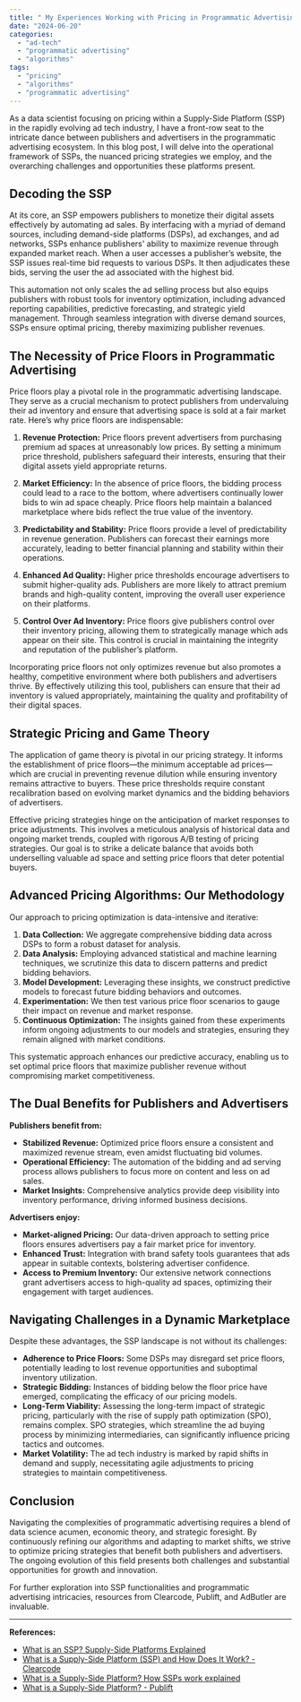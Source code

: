 ```yaml
---
title: " My Experiences Working with Pricing in Programmatic Advertising"
date: "2024-06-20"
categories: 
  - "ad-tech"
  - "programmatic advertising"
  - "algorithms"
tags: 
  - "pricing"
  - "algorithms"
  - "programmatic advertising"
---
```


As a data scientist focusing on pricing within a Supply-Side Platform (SSP) in the rapidly evolving ad tech industry, I have a front-row seat to the intricate dance between publishers and advertisers in the programmatic advertising ecosystem. In this blog post, I will delve into the operational framework of SSPs, the nuanced pricing strategies we employ, and the overarching challenges and opportunities these platforms present.

## Decoding the SSP

At its core, an SSP empowers publishers to monetize their digital assets effectively by automating ad sales. By interfacing with a myriad of demand sources, including demand-side platforms (DSPs), ad exchanges, and ad networks, SSPs enhance publishers' ability to maximize revenue through expanded market reach. When a user accesses a publisher’s website, the SSP issues real-time bid requests to various DSPs. It then adjudicates these bids, serving the user the ad associated with the highest bid.

This automation not only scales the ad selling process but also equips publishers with robust tools for inventory optimization, including advanced reporting capabilities, predictive forecasting, and strategic yield management. Through seamless integration with diverse demand sources, SSPs ensure optimal pricing, thereby maximizing publisher revenues.

## The Necessity of Price Floors in Programmatic Advertising

Price floors play a pivotal role in the programmatic advertising landscape. They serve as a crucial mechanism to protect publishers from undervaluing their ad inventory and ensure that advertising space is sold at a fair market rate. Here’s why price floors are indispensable:

1. **Revenue Protection:** Price floors prevent advertisers from purchasing premium ad spaces at unreasonably low prices. By setting a minimum price threshold, publishers safeguard their interests, ensuring that their digital assets yield appropriate returns.

2. **Market Efficiency:** In the absence of price floors, the bidding process could lead to a race to the bottom, where advertisers continually lower bids to win ad space cheaply. Price floors help maintain a balanced marketplace where bids reflect the true value of the inventory.

3. **Predictability and Stability:** Price floors provide a level of predictability in revenue generation. Publishers can forecast their earnings more accurately, leading to better financial planning and stability within their operations.

4. **Enhanced Ad Quality:** Higher price thresholds encourage advertisers to submit higher-quality ads. Publishers are more likely to attract premium brands and high-quality content, improving the overall user experience on their platforms.

5. **Control Over Ad Inventory:** Price floors give publishers control over their inventory pricing, allowing them to strategically manage which ads appear on their site. This control is crucial in maintaining the integrity and reputation of the publisher’s platform.

Incorporating price floors not only optimizes revenue but also promotes a healthy, competitive environment where both publishers and advertisers thrive. By effectively utilizing this tool, publishers can ensure that their ad inventory is valued appropriately, maintaining the quality and profitability of their digital spaces.

## Strategic Pricing and Game Theory

The application of game theory is pivotal in our pricing strategy. It informs the establishment of price floors—the minimum acceptable ad prices—which are crucial in preventing revenue dilution while ensuring inventory remains attractive to buyers. These price thresholds require constant recalibration based on evolving market dynamics and the bidding behaviors of advertisers.

Effective pricing strategies hinge on the anticipation of market responses to price adjustments. This involves a meticulous analysis of historical data and ongoing market trends, coupled with rigorous A/B testing of pricing strategies. Our goal is to strike a delicate balance that avoids both underselling valuable ad space and setting price floors that deter potential buyers.

## Advanced Pricing Algorithms: Our Methodology

Our approach to pricing optimization is data-intensive and iterative:
1. **Data Collection:** We aggregate comprehensive bidding data across DSPs to form a robust dataset for analysis.
2. **Data Analysis:** Employing advanced statistical and machine learning techniques, we scrutinize this data to discern patterns and predict bidding behaviors.
3. **Model Development:** Leveraging these insights, we construct predictive models to forecast future bidding behaviors and outcomes.
4. **Experimentation:** We then test various price floor scenarios to gauge their impact on revenue and market response.
5. **Continuous Optimization:** The insights gained from these experiments inform ongoing adjustments to our models and strategies, ensuring they remain aligned with market conditions.

This systematic approach enhances our predictive accuracy, enabling us to set optimal price floors that maximize publisher revenue without compromising market competitiveness.

## The Dual Benefits for Publishers and Advertisers

**Publishers benefit from:**
- **Stabilized Revenue:** Optimized price floors ensure a consistent and maximized revenue stream, even amidst fluctuating bid volumes.
- **Operational Efficiency:** The automation of the bidding and ad serving process allows publishers to focus more on content and less on ad sales.
- **Market Insights:** Comprehensive analytics provide deep visibility into inventory performance, driving informed business decisions.

**Advertisers enjoy:**
- **Market-aligned Pricing:** Our data-driven approach to setting price floors ensures advertisers pay a fair market price for inventory.
- **Enhanced Trust:** Integration with brand safety tools guarantees that ads appear in suitable contexts, bolstering advertiser confidence.
- **Access to Premium Inventory:** Our extensive network connections grant advertisers access to high-quality ad spaces, optimizing their engagement with target audiences.

## Navigating Challenges in a Dynamic Marketplace

Despite these advantages, the SSP landscape is not without its challenges:
- **Adherence to Price Floors:** Some DSPs may disregard set price floors, potentially leading to lost revenue opportunities and suboptimal inventory utilization.
- **Strategic Bidding:** Instances of bidding below the floor price have emerged, complicating the efficacy of our pricing models.
- **Long-Term Viability:** Assessing the long-term impact of strategic pricing, particularly with the rise of supply path optimization (SPO), remains complex. SPO strategies, which streamline the ad buying process by minimizing intermediaries, can significantly influence pricing tactics and outcomes.
- **Market Volatility:** The ad tech industry is marked by rapid shifts in demand and supply, necessitating agile adjustments to pricing strategies to maintain competitiveness.

## Conclusion

Navigating the complexities of programmatic advertising requires a blend of data science acumen, economic theory, and strategic foresight. By continuously refining our algorithms and adapting to market shifts, we strive to optimize pricing strategies that benefit both publishers and advertisers. The ongoing evolution of this field presents both challenges and substantial opportunities for growth and innovation.

For further exploration into SSP functionalities and programmatic advertising intricacies, resources from Clearcode, Publift, and AdButler are invaluable.

---

**References:**
- [What is an SSP? Supply-Side Platforms Explained](https://www.adtechexplained.com/what-is-an-ssp-supply-side-platform/)
- [What is a Supply-Side Platform (SSP) and How Does It Work? - Clearcode](https://www.clearcode.cc/blog/what-is-an-ssp/)
- [What is a Supply-Side Platform? How SSPs work explained](https://www.adbutler.com/blog/what-is-a-supply-side-platform-how-ssps-work-explained/)
- [What is a Supply-Side Platform? - Publift](https://www.publift.com/blog/what-is-a-supply-side-platform)